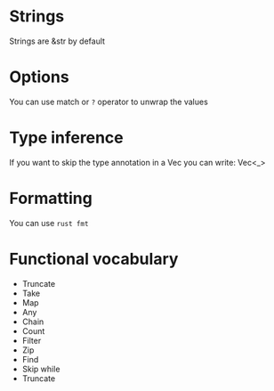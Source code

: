 # Strings

Strings are &str by default

# Options

You can use match or `?` operator to unwrap the values

# Type inference

If you want to skip the type annotation in a Vec you can write: Vec<\_>

# Formatting

You can use `rust fmt`

# Functional vocabulary

- Truncate
- Take
- Map
- Any
- Chain
- Count
- Filter
- Zip
- Find
- Skip while
- Truncate
